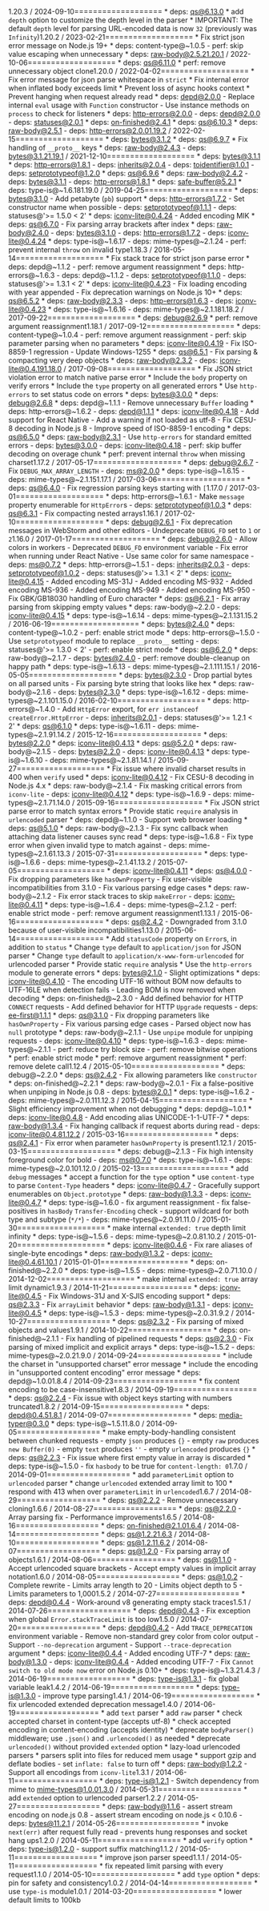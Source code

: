 1.20.3 / 2024-09-10===================  * deps: qs@6.13.0  * add `depth` option to customize the depth level in the parser  * IMPORTANT: The default `depth` level for parsing URL-encoded data is now `32` (previously was `Infinity`)1.20.2 / 2023-02-21===================  * Fix strict json error message on Node.js 19+  * deps: content-type@~1.0.5    - perf: skip value escaping when unnecessary  * deps: raw-body@2.5.21.20.1 / 2022-10-06===================  * deps: qs@6.11.0  * perf: remove unnecessary object clone1.20.0 / 2022-04-02===================  * Fix error message for json parse whitespace in `strict`  * Fix internal error when inflated body exceeds limit  * Prevent loss of async hooks context  * Prevent hanging when request already read  * deps: depd@2.0.0    - Replace internal `eval` usage with `Function` constructor    - Use instance methods on `process` to check for listeners  * deps: http-errors@2.0.0    - deps: depd@2.0.0    - deps: statuses@2.0.1  * deps: on-finished@2.4.1  * deps: qs@6.10.3  * deps: raw-body@2.5.1    - deps: http-errors@2.0.01.19.2 / 2022-02-15===================  * deps: bytes@3.1.2  * deps: qs@6.9.7    * Fix handling of `__proto__` keys  * deps: raw-body@2.4.3    - deps: bytes@3.1.21.19.1 / 2021-12-10===================  * deps: bytes@3.1.1  * deps: http-errors@1.8.1    - deps: inherits@2.0.4    - deps: toidentifier@1.0.1    - deps: setprototypeof@1.2.0  * deps: qs@6.9.6  * deps: raw-body@2.4.2    - deps: bytes@3.1.1    - deps: http-errors@1.8.1  * deps: safe-buffer@5.2.1  * deps: type-is@~1.6.181.19.0 / 2019-04-25===================  * deps: bytes@3.1.0    - Add petabyte (`pb`) support  * deps: http-errors@1.7.2    - Set constructor name when possible    - deps: setprototypeof@1.1.1    - deps: statuses@'>= 1.5.0 < 2'  * deps: iconv-lite@0.4.24    - Added encoding MIK  * deps: qs@6.7.0    - Fix parsing array brackets after index  * deps: raw-body@2.4.0    - deps: bytes@3.1.0    - deps: http-errors@1.7.2    - deps: iconv-lite@0.4.24  * deps: type-is@~1.6.17    - deps: mime-types@~2.1.24    - perf: prevent internal `throw` on invalid type1.18.3 / 2018-05-14===================  * Fix stack trace for strict json parse error  * deps: depd@~1.1.2    - perf: remove argument reassignment  * deps: http-errors@~1.6.3    - deps: depd@~1.1.2    - deps: setprototypeof@1.1.0    - deps: statuses@'>= 1.3.1 < 2'  * deps: iconv-lite@0.4.23    - Fix loading encoding with year appended    - Fix deprecation warnings on Node.js 10+  * deps: qs@6.5.2  * deps: raw-body@2.3.3    - deps: http-errors@1.6.3    - deps: iconv-lite@0.4.23  * deps: type-is@~1.6.16    - deps: mime-types@~2.1.181.18.2 / 2017-09-22===================  * deps: debug@2.6.9  * perf: remove argument reassignment1.18.1 / 2017-09-12===================  * deps: content-type@~1.0.4    - perf: remove argument reassignment    - perf: skip parameter parsing when no parameters  * deps: iconv-lite@0.4.19    - Fix ISO-8859-1 regression    - Update Windows-1255  * deps: qs@6.5.1    - Fix parsing & compacting very deep objects  * deps: raw-body@2.3.2    - deps: iconv-lite@0.4.191.18.0 / 2017-09-08===================  * Fix JSON strict violation error to match native parse error  * Include the `body` property on verify errors  * Include the `type` property on all generated errors  * Use `http-errors` to set status code on errors  * deps: bytes@3.0.0  * deps: debug@2.6.8  * deps: depd@~1.1.1    - Remove unnecessary `Buffer` loading  * deps: http-errors@~1.6.2    - deps: depd@1.1.1  * deps: iconv-lite@0.4.18    - Add support for React Native    - Add a warning if not loaded as utf-8    - Fix CESU-8 decoding in Node.js 8    - Improve speed of ISO-8859-1 encoding  * deps: qs@6.5.0  * deps: raw-body@2.3.1    - Use `http-errors` for standard emitted errors    - deps: bytes@3.0.0    - deps: iconv-lite@0.4.18    - perf: skip buffer decoding on overage chunk  * perf: prevent internal `throw` when missing charset1.17.2 / 2017-05-17===================  * deps: debug@2.6.7    - Fix `DEBUG_MAX_ARRAY_LENGTH`    - deps: ms@2.0.0  * deps: type-is@~1.6.15    - deps: mime-types@~2.1.151.17.1 / 2017-03-06===================  * deps: qs@6.4.0    - Fix regression parsing keys starting with `[`1.17.0 / 2017-03-01===================  * deps: http-errors@~1.6.1    - Make `message` property enumerable for `HttpError`s    - deps: setprototypeof@1.0.3  * deps: qs@6.3.1    - Fix compacting nested arrays1.16.1 / 2017-02-10===================  * deps: debug@2.6.1    - Fix deprecation messages in WebStorm and other editors    - Undeprecate `DEBUG_FD` set to `1` or `2`1.16.0 / 2017-01-17===================  * deps: debug@2.6.0    - Allow colors in workers    - Deprecated `DEBUG_FD` environment variable    - Fix error when running under React Native    - Use same color for same namespace    - deps: ms@0.7.2  * deps: http-errors@~1.5.1    - deps: inherits@2.0.3    - deps: setprototypeof@1.0.2    - deps: statuses@'>= 1.3.1 < 2'  * deps: iconv-lite@0.4.15    - Added encoding MS-31J    - Added encoding MS-932    - Added encoding MS-936    - Added encoding MS-949    - Added encoding MS-950    - Fix GBK/GB18030 handling of Euro character  * deps: qs@6.2.1    - Fix array parsing from skipping empty values  * deps: raw-body@~2.2.0    - deps: iconv-lite@0.4.15  * deps: type-is@~1.6.14    - deps: mime-types@~2.1.131.15.2 / 2016-06-19===================  * deps: bytes@2.4.0  * deps: content-type@~1.0.2    - perf: enable strict mode  * deps: http-errors@~1.5.0    - Use `setprototypeof` module to replace `__proto__` setting    - deps: statuses@'>= 1.3.0 < 2'    - perf: enable strict mode  * deps: qs@6.2.0  * deps: raw-body@~2.1.7    - deps: bytes@2.4.0    - perf: remove double-cleanup on happy path  * deps: type-is@~1.6.13    - deps: mime-types@~2.1.111.15.1 / 2016-05-05===================  * deps: bytes@2.3.0    - Drop partial bytes on all parsed units    - Fix parsing byte string that looks like hex  * deps: raw-body@~2.1.6    - deps: bytes@2.3.0  * deps: type-is@~1.6.12    - deps: mime-types@~2.1.101.15.0 / 2016-02-10===================  * deps: http-errors@~1.4.0    - Add `HttpError` export, for `err instanceof createError.HttpError`    - deps: inherits@2.0.1    - deps: statuses@'>= 1.2.1 < 2'  * deps: qs@6.1.0  * deps: type-is@~1.6.11    - deps: mime-types@~2.1.91.14.2 / 2015-12-16===================  * deps: bytes@2.2.0  * deps: iconv-lite@0.4.13  * deps: qs@5.2.0  * deps: raw-body@~2.1.5    - deps: bytes@2.2.0    - deps: iconv-lite@0.4.13  * deps: type-is@~1.6.10    - deps: mime-types@~2.1.81.14.1 / 2015-09-27===================  * Fix issue where invalid charset results in 400 when `verify` used  * deps: iconv-lite@0.4.12    - Fix CESU-8 decoding in Node.js 4.x  * deps: raw-body@~2.1.4    - Fix masking critical errors from `iconv-lite`    - deps: iconv-lite@0.4.12  * deps: type-is@~1.6.9    - deps: mime-types@~2.1.71.14.0 / 2015-09-16===================  * Fix JSON strict parse error to match syntax errors  * Provide static `require` analysis in `urlencoded` parser  * deps: depd@~1.1.0    - Support web browser loading  * deps: qs@5.1.0  * deps: raw-body@~2.1.3    - Fix sync callback when attaching data listener causes sync read  * deps: type-is@~1.6.8    - Fix type error when given invalid type to match against    - deps: mime-types@~2.1.61.13.3 / 2015-07-31===================  * deps: type-is@~1.6.6    - deps: mime-types@~2.1.41.13.2 / 2015-07-05===================  * deps: iconv-lite@0.4.11  * deps: qs@4.0.0    - Fix dropping parameters like `hasOwnProperty`    - Fix user-visible incompatibilities from 3.1.0    - Fix various parsing edge cases  * deps: raw-body@~2.1.2    - Fix error stack traces to skip `makeError`    - deps: iconv-lite@0.4.11  * deps: type-is@~1.6.4    - deps: mime-types@~2.1.2    - perf: enable strict mode    - perf: remove argument reassignment1.13.1 / 2015-06-16===================  * deps: qs@2.4.2    - Downgraded from 3.1.0 because of user-visible incompatibilities1.13.0 / 2015-06-14===================  * Add `statusCode` property on `Error`s, in addition to `status`  * Change `type` default to `application/json` for JSON parser  * Change `type` default to `application/x-www-form-urlencoded` for urlencoded parser  * Provide static `require` analysis  * Use the `http-errors` module to generate errors  * deps: bytes@2.1.0    - Slight optimizations  * deps: iconv-lite@0.4.10    - The encoding UTF-16 without BOM now defaults to UTF-16LE when detection fails    - Leading BOM is now removed when decoding  * deps: on-finished@~2.3.0    - Add defined behavior for HTTP `CONNECT` requests    - Add defined behavior for HTTP `Upgrade` requests    - deps: ee-first@1.1.1  * deps: qs@3.1.0    - Fix dropping parameters like `hasOwnProperty`    - Fix various parsing edge cases    - Parsed object now has `null` prototype  * deps: raw-body@~2.1.1    - Use `unpipe` module for unpiping requests    - deps: iconv-lite@0.4.10  * deps: type-is@~1.6.3    - deps: mime-types@~2.1.1    - perf: reduce try block size    - perf: remove bitwise operations  * perf: enable strict mode  * perf: remove argument reassignment  * perf: remove delete call1.12.4 / 2015-05-10===================  * deps: debug@~2.2.0  * deps: qs@2.4.2    - Fix allowing parameters like `constructor`  * deps: on-finished@~2.2.1  * deps: raw-body@~2.0.1    - Fix a false-positive when unpiping in Node.js 0.8    - deps: bytes@2.0.1  * deps: type-is@~1.6.2    - deps: mime-types@~2.0.111.12.3 / 2015-04-15===================  * Slight efficiency improvement when not debugging  * deps: depd@~1.0.1  * deps: iconv-lite@0.4.8    - Add encoding alias UNICODE-1-1-UTF-7  * deps: raw-body@1.3.4    - Fix hanging callback if request aborts during read    - deps: iconv-lite@0.4.81.12.2 / 2015-03-16===================  * deps: qs@2.4.1    - Fix error when parameter `hasOwnProperty` is present1.12.1 / 2015-03-15===================  * deps: debug@~2.1.3    - Fix high intensity foreground color for bold    - deps: ms@0.7.0  * deps: type-is@~1.6.1    - deps: mime-types@~2.0.101.12.0 / 2015-02-13===================  * add `debug` messages  * accept a function for the `type` option  * use `content-type` to parse `Content-Type` headers  * deps: iconv-lite@0.4.7    - Gracefully support enumerables on `Object.prototype`  * deps: raw-body@1.3.3    - deps: iconv-lite@0.4.7  * deps: type-is@~1.6.0    - fix argument reassignment    - fix false-positives in `hasBody` `Transfer-Encoding` check    - support wildcard for both type and subtype (`*/*`)    - deps: mime-types@~2.0.91.11.0 / 2015-01-30===================  * make internal `extended: true` depth limit infinity  * deps: type-is@~1.5.6    - deps: mime-types@~2.0.81.10.2 / 2015-01-20===================  * deps: iconv-lite@0.4.6    - Fix rare aliases of single-byte encodings  * deps: raw-body@1.3.2    - deps: iconv-lite@0.4.61.10.1 / 2015-01-01===================  * deps: on-finished@~2.2.0  * deps: type-is@~1.5.5    - deps: mime-types@~2.0.71.10.0 / 2014-12-02===================  * make internal `extended: true` array limit dynamic1.9.3 / 2014-11-21==================  * deps: iconv-lite@0.4.5    - Fix Windows-31J and X-SJIS encoding support  * deps: qs@2.3.3    - Fix `arrayLimit` behavior  * deps: raw-body@1.3.1    - deps: iconv-lite@0.4.5  * deps: type-is@~1.5.3    - deps: mime-types@~2.0.31.9.2 / 2014-10-27==================  * deps: qs@2.3.2    - Fix parsing of mixed objects and values1.9.1 / 2014-10-22==================  * deps: on-finished@~2.1.1    - Fix handling of pipelined requests  * deps: qs@2.3.0    - Fix parsing of mixed implicit and explicit arrays  * deps: type-is@~1.5.2    - deps: mime-types@~2.0.21.9.0 / 2014-09-24==================  * include the charset in "unsupported charset" error message  * include the encoding in "unsupported content encoding" error message  * deps: depd@~1.0.01.8.4 / 2014-09-23==================  * fix content encoding to be case-insensitive1.8.3 / 2014-09-19==================  * deps: qs@2.2.4    - Fix issue with object keys starting with numbers truncated1.8.2 / 2014-09-15==================  * deps: depd@0.4.51.8.1 / 2014-09-07==================  * deps: media-typer@0.3.0  * deps: type-is@~1.5.11.8.0 / 2014-09-05==================  * make empty-body-handling consistent between chunked requests    - empty `json` produces `{}`    - empty `raw` produces `new Buffer(0)`    - empty `text` produces `''`    - empty `urlencoded` produces `{}`  * deps: qs@2.2.3    - Fix issue where first empty value in array is discarded  * deps: type-is@~1.5.0    - fix `hasbody` to be true for `content-length: 0`1.7.0 / 2014-09-01==================  * add `parameterLimit` option to `urlencoded` parser  * change `urlencoded` extended array limit to 100  * respond with 413 when over `parameterLimit` in `urlencoded`1.6.7 / 2014-08-29==================  * deps: qs@2.2.2    - Remove unnecessary cloning1.6.6 / 2014-08-27==================  * deps: qs@2.2.0    - Array parsing fix    - Performance improvements1.6.5 / 2014-08-16==================  * deps: on-finished@2.1.01.6.4 / 2014-08-14==================  * deps: qs@1.2.21.6.3 / 2014-08-10==================  * deps: qs@1.2.11.6.2 / 2014-08-07==================  * deps: qs@1.2.0    - Fix parsing array of objects1.6.1 / 2014-08-06==================  * deps: qs@1.1.0    - Accept urlencoded square brackets    - Accept empty values in implicit array notation1.6.0 / 2014-08-05==================  * deps: qs@1.0.2    - Complete rewrite    - Limits array length to 20    - Limits object depth to 5    - Limits parameters to 1,0001.5.2 / 2014-07-27==================  * deps: depd@0.4.4    - Work-around v8 generating empty stack traces1.5.1 / 2014-07-26==================  * deps: depd@0.4.3    - Fix exception when global `Error.stackTraceLimit` is too low1.5.0 / 2014-07-20==================  * deps: depd@0.4.2    - Add `TRACE_DEPRECATION` environment variable    - Remove non-standard grey color from color output    - Support `--no-deprecation` argument    - Support `--trace-deprecation` argument  * deps: iconv-lite@0.4.4    - Added encoding UTF-7  * deps: raw-body@1.3.0    - deps: iconv-lite@0.4.4    - Added encoding UTF-7    - Fix `Cannot switch to old mode now` error on Node.js 0.10+  * deps: type-is@~1.3.21.4.3 / 2014-06-19==================  * deps: type-is@1.3.1    - fix global variable leak1.4.2 / 2014-06-19==================  * deps: type-is@1.3.0    - improve type parsing1.4.1 / 2014-06-19==================  * fix urlencoded extended deprecation message1.4.0 / 2014-06-19==================  * add `text` parser  * add `raw` parser  * check accepted charset in content-type (accepts utf-8)  * check accepted encoding in content-encoding (accepts identity)  * deprecate `bodyParser()` middleware; use `.json()` and `.urlencoded()` as needed  * deprecate `urlencoded()` without provided `extended` option  * lazy-load urlencoded parsers  * parsers split into files for reduced mem usage  * support gzip and deflate bodies    - set `inflate: false` to turn off  * deps: raw-body@1.2.2    - Support all encodings from `iconv-lite`1.3.1 / 2014-06-11==================  * deps: type-is@1.2.1    - Switch dependency from mime to mime-types@1.0.01.3.0 / 2014-05-31==================  * add `extended` option to urlencoded parser1.2.2 / 2014-05-27==================  * deps: raw-body@1.1.6    - assert stream encoding on node.js 0.8    - assert stream encoding on node.js < 0.10.6    - deps: bytes@11.2.1 / 2014-05-26==================  * invoke `next(err)` after request fully read    - prevents hung responses and socket hang ups1.2.0 / 2014-05-11==================  * add `verify` option  * deps: type-is@1.2.0    - support suffix matching1.1.2 / 2014-05-11==================  * improve json parser speed1.1.1 / 2014-05-11==================  * fix repeated limit parsing with every request1.1.0 / 2014-05-10==================  * add `type` option  * deps: pin for safety and consistency1.0.2 / 2014-04-14==================  * use `type-is` module1.0.1 / 2014-03-20==================  * lower default limits to 100kb
